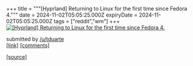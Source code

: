 +++
title = """[Hyprland] Returning to Linux for the first time since Fedora 4."""
date = 2024-11-02T05:05:25.000Z
expiryDate = 2024-11-02T05:05:25.000Z
tags = ["reddit","wm"]
+++
[![[Hyprland] Returning to Linux for the first time since Fedora 4.](https://a.thumbs.redditmedia.com/LbNdPmSFiXkech5-au3Krr-o5_D_bxO-bHQbeopxJa4.jpg "[Hyprland] Returning to Linux for the first time since Fedora 4.")](https://www.reddit.com/r/unixporn/comments/1ghp9cx/hyprland_returning_to_linux_for_the_first_time/)

submitted by [/u/tduarte](https://www.reddit.com/user/tduarte)  
[\[link\]](https://www.reddit.com/gallery/1ghp9cx) [\[comments\]](https://www.reddit.com/r/unixporn/comments/1ghp9cx/hyprland_returning_to_linux_for_the_first_time/)

[[source]](https://www.reddit.com/r/unixporn/comments/1ghp9cx/hyprland_returning_to_linux_for_the_first_time/)
